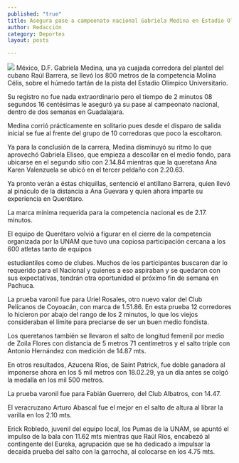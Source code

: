 ```yaml
---
published: "true"
title: Asegura pase a campeonato nacional Gabriela Medina en Estadio Olímpico Universitario
author: Redacción
category: Deportes
layout: posts

---
```


![](http://i.imgur.com/vH7dUrsm.jpg)
México, D.F. Gabriela Medina, una ya cuajada corredora del plantel del cubano Raúl Barrera, se llevó los 800 metros de la competencia Molina Célis, sobre el húmedo tartán de la pista del Estadio Olímpico Universitario.

Su registro no fue nada extraordinario pero el tiempo de 2 minutos 08 segundos 16 centésimas le aseguró ya su pase al campeonato nacional, dentro de dos semanas en Guadalajara.

Medina corrió prácticamente en solitario pues desde el disparo de salida inicial se fue al frente del grupo de 10 corredoras que poco la escoltaron.

Ya para la conclusión de la carrera, Medina disminuyó su ritmo lo que aprovechó Gabriela Eliseo, que empieza a descollar en el medio fondo, para ubicarse en el segundo sitio con 2.14.84 mientras que la queretana Ana Karen Valenzuela se ubicó en el tercer peldaño con 2.20.63.

Ya pronto verán a éstas chiquillas, sentenció el antillano Barrera, quien llevó al pináculo de la distancia a Ana Guevara y quien ahora imparte su experiencia en Querétaro. 

La marca mínima requerida para la competencia nacional es de 2.17. minutos.

El equipo de Querétaro volvió a figurar en el cierre de la competencia organizada por la UNAM que tuvo una copiosa participación cercana a los 600 atletas tanto de equipos

estudiantiles como de clubes. Muchos de los participantes buscaron dar lo requerido para el Nacional y quienes a eso aspiraban y se quedaron con sus expectativas, tendrán otra oportunidad el próximo fin de semana en Pachuca.

La prueba varonil fue para Uriel Rosales, otro nuevo valor del Club Pelícanos de Coyoacán, con marca de 1.51.86. En esta prueba 12 corredores lo hicieron por abajo del rango de los 2 minutos, lo que los viejos consideraban el límite para preciarse de ser un buen medio fondista.

Los queretanos también se llevaron el salto de longitud femenil por medio de Zoila Flores con distancia de 5 metros 71 centímetros y el salto triple con Antonio Hernández con medición de 14.87 mts.

En otros resultados, Azucena Ríos, de Saint Patrick, fue doble ganadora al imponerse ahora en los 5 mil metros con 18.02.29, ya un día antes se colgó la medalla en los mil 500 metros.

La prueba varonil fue para Fabián Guerrero, del Club Albatros, con 14.47.

El veracruzano Arturo Abascal fue el mejor en el salto de altura al librar la varilla en los 2.10 mts.

Erick Robledo, juvenil del equipo local, los Pumas de la UNAM, se apuntó el impulso de la bala con 11.62 mts mientras que Raúl Ríos, encabezó al contingente del Eureka, agrupación que se ha dedicado a impulsar la decaida prueba del salto con la garrocha, al colocarse en los 4.75 mts.
